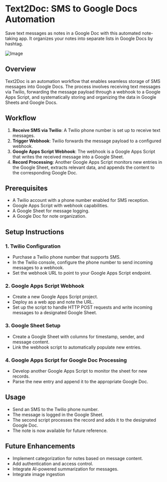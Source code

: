 # Text2Doc: SMS to Google Docs Automation

Save text messages as notes in a Google Doc with this automated note-taking app. It organizes your notes into separate lists in Google Docs by hashtag.

![Image](https://github.com/user-attachments/assets/92b29074-c314-4200-b485-28a0913b354e)

## Overview
Text2Doc is an automation workflow that enables seamless storage of SMS messages into Google Docs. The process involves receiving text messages via Twilio, forwarding the message payload through a webhook to a Google Apps Script, and systematically storing and organizing the data in Google Sheets and Google Docs.

## Workflow
1. **Receive SMS via Twilio**: A Twilio phone number is set up to receive text messages.
2. **Trigger Webhook**: Twilio forwards the message payload to a configured webhook.
3. **Google Apps Script Webhook**: The webhook is a Google Apps Script that writes the received message into a Google Sheet.
4. **Record Processing**: Another Google Apps Script monitors new entries in the Google Sheet, extracts relevant data, and appends the content to the corresponding Google Doc.

## Prerequisites
- A Twilio account with a phone number enabled for SMS reception.
- Google Apps Script with webhook capabilities.
- A Google Sheet for message logging.
- A Google Doc for note organization.

## Setup Instructions
### 1. Twilio Configuration
- Purchase a Twilio phone number that supports SMS.
- In the Twilio console, configure the phone number to send incoming messages to a webhook.
- Set the webhook URL to point to your Google Apps Script endpoint.

### 2. Google Apps Script Webhook
- Create a new Google Apps Script project.
- Deploy as a web app and note the URL.
- Set up the script to handle HTTP POST requests and write incoming messages to a designated Google Sheet.

### 3. Google Sheet Setup
- Create a Google Sheet with columns for timestamp, sender, and message content.
- Link the webhook script to automatically populate new entries.

### 4. Google Apps Script for Google Doc Processing
- Develop another Google Apps Script to monitor the sheet for new records.
- Parse the new entry and append it to the appropriate Google Doc.

## Usage
- Send an SMS to the Twilio phone number.
- The message is logged in the Google Sheet.
- The second script processes the record and adds it to the designated Google Doc.
- The note is now available for future reference.

## Future Enhancements
- Implement categorization for notes based on message content.
- Add authentication and access control.
- Integrate AI-powered summarization for messages.
- Integrate image ingestion


